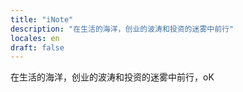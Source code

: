 ```yaml
---
title: "iNote"
description: "在生活的海洋，创业的波涛和投资的迷雾中前行"
locales: en
draft: false
---
```


在生活的海洋，创业的波涛和投资的迷雾中前行，oK
